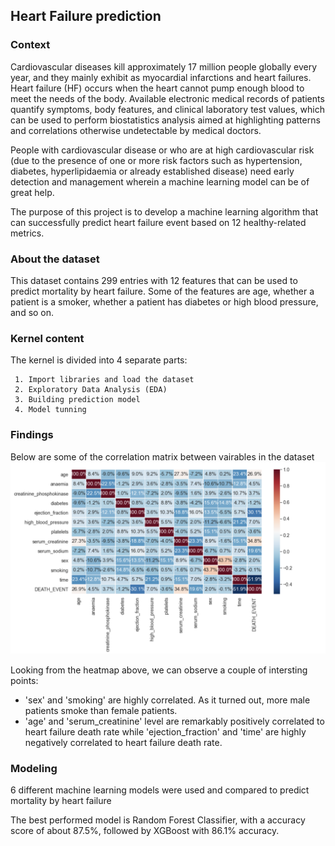 ## Heart Failure prediction 

### Context
Cardiovascular diseases kill approximately 17 million people globally every year, and they mainly exhibit as myocardial infarctions and heart failures. 
Heart failure (HF) occurs when the heart cannot pump enough blood to meet the needs of the body. 
Available electronic medical records of patients quantify symptoms, body features, and clinical laboratory test values, 
which can be used to perform biostatistics analysis aimed at highlighting patterns and correlations otherwise undetectable by medical doctors.

People with cardiovascular disease or who are at high cardiovascular risk 
(due to the presence of one or more risk factors such as hypertension, diabetes, hyperlipidaemia or already established disease) 
need early detection and management wherein a machine learning model can be of great help.

The purpose of this project is to develop a machine learning algorithm that can successfully predict heart failure event based on 12 healthy-related metrics.

### About the dataset
This dataset contains 299 entries with 12 features that can be used to predict mortality by heart failure. Some of the features are age, whether a patient is a smoker, 
whether a patient has diabetes or high blood pressure, and so on.

### Kernel content
The kernel is divided into 4 separate parts: 

     1. Import libraries and load the dataset
     2. Exploratory Data Analysis (EDA)
     3. Building prediction model
     4. Model tunning

### Findings
Below are some of the correlation matrix between vairables in the dataset
![Screenshot](pic3.png)

Looking from the heatmap above, we can observe a couple of intersting points:

* 'sex' and 'smoking' are highly correlated. As it turned out, more male patients smoke than female patients.
* 'age' and 'serum_creatinine' level are remarkably positively correlated to heart failure death rate while 'ejection_fraction' and 'time' are highly negatively correlated to heart failure death rate.

### Modeling
6 different machine learning models were used and compared to predict mortality by heart failure

The best performed model is Random Forest Classifier, with a accuracy score of about 87.5%, followed by XGBoost with 86.1% accuracy.
